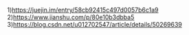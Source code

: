 1)https://juejin.im/entry/58cb92415c497d0057b6c1a9
2)https://www.jianshu.com/p/80e10b3dbba5
3)https://blog.csdn.net/u012702547/article/details/50269639
